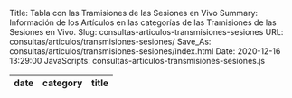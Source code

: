 Title: Tabla con las Tramisiones de las Sesiones en Vivo
Summary: Información de los Artículos en las categorías de las Tramisiones de las Sesiones en Vivo.
Slug: consultas-articulos-transmisiones-sesiones
URL: consultas/articulos/transmisiones-sesiones/
Save_As: consultas/articulos/transmisiones-sesiones/index.html
Date: 2020-12-16 13:29:00
JavaScripts: consultas-articulos-transmisiones-sesiones.js


<table id="articulosTransmisionesSesiones" class="table" style="width:100%">
<thead>
<th>date</th>
<th>category</th>
<th>title</th>
</thead>
</table>

